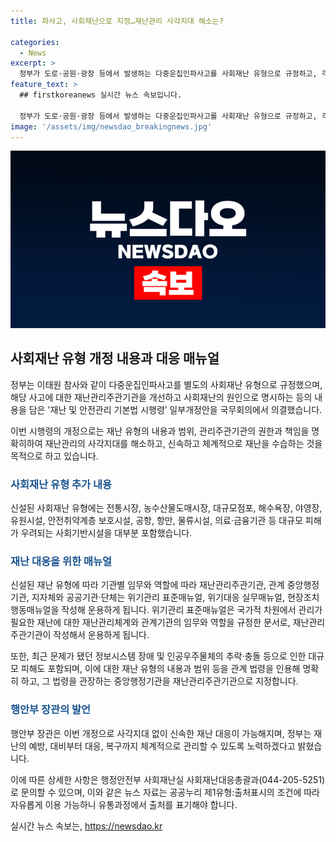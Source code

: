 ```yaml
---
title: 파사고, 사회재난으로 지정…재난관리 사각지대 해소는?

categories:
  - News
excerpt: >
  정부가 도로·공원·광장 등에서 발생하는 다중운집인파사고를 사회재난 유형으로 규정하고, 각종 시설에서의 사고를 사회재난의 원인으로 명시하는 등 ‘재난 및 안전관리 기본법 시행령’ 일부개정안이 국무회의에서 의결돼 오는 17일부터 시행된다고 발표했다. 이로써 재난 유형의 내용과 범위를 명확히해 재난관리의 사각지대를 해소하고, 재난을 신속하고 체계적으로 수습하기 위한 개정안이다. 추가적으로 정보시스템 장애 및 인공우주물체의 추락·충돌 등으로 인해 발생하는 대규모 피해를 포함한 사회재난 유형을 신설했다.
feature_text: >
  ## firstkoreanews 실시간 뉴스 속보입니다.

  정부가 도로·공원·광장 등에서 발생하는 다중운집인파사고를 사회재난 유형으로 규정하고, 각종 시설에서의 사고를 사회재난의 원인으로 명시하는 등 ‘재난 및 안전관리 기본법 시행령’ 일부개정안이 국무회의에서 의결돼 오는 17일부터 시행된다고 발표했다. 이로써 재난 유형의 내용과 범위를 명확히해 재난관리의 사각지대를 해소하고, 재난을 신속하고 체계적으로 수습하기 위한 개정안이다. 추가적으로 정보시스템 장애 및 인공우주물체의 추락·충돌 등으로 인해 발생하는 대규모 피해를 포함한 사회재난 유형을 신설했다.
image: '/assets/img/newsdao_breakingnews.jpg'
---
```


<p><img src="/assets/img/newsdao_breakingnews.jpg" alt="firstkoreanews 속보" /></p>

<h2 data-ke-size="size26">사회재난 유형 개정 내용과 대응 매뉴얼</h2>

<p>정부는 이태원 참사와 같이 다중운집인파사고를 별도의 사회재난 유형으로 규정했으며, 해당 사고에 대한 재난관리주관기관을 개선하고 사회재난의 원인으로 명시하는 등의 내용을 담은 '재난 및 안전관리 기본법 시행령’ 일부개정안을 국무회의에서 의결했습니다.</p>

<p data-ke-size="size16">이번 시행령의 개정으로는 재난 유형의 내용과 범위, 관리주관기관의 권한과 책임을 명확히하여 재난관리의 사각지대를 해소하고, 신속하고 체계적으로 재난을 수습하는 것을 목적으로 하고 있습니다.</p>

<h3><b><span style="color: #1a5490;">사회재난 유형 추가 내용</span></b></h3>

<p>신설된 사회재난 유형에는 전통시장, 농수산물도매시장, 대규모점포, 해수욕장, 야영장, 유원시설, 안전취약계층 보호시설, 공항, 항만, 물류시설, 의료·금융기관 등 대규모 피해가 우려되는 사회기반시설을 대부분 포함했습니다.</p>

<h3><b><span style="color: #1a5490;">재난 대응을 위한 매뉴얼</span></b></h3>

<p>신설된 재난 유형에 따라 기관별 임무와 역할에 따라 재난관리주관기관, 관계 중앙행정기관, 지자체와 공공기관·단체는 위기관리 표준매뉴얼, 위기대응 실무매뉴얼, 현장조치 행동매뉴얼을 작성해 운용하게 됩니다. 위기관리 표준매뉴얼은 국가적 차원에서 관리가 필요한 재난에 대한 재난관리체계와 관계기관의 임무와 역할을 규정한 문서로, 재난관리주관기관이 작성해서 운용하게 됩니다.</p>

<p>또한, 최근 문제가 됐던 정보시스템 장애 및 인공우주물체의 추락·충돌 등으로 인한 대규모 피해도 포함되며, 이에 대한 재난 유형의 내용과 범위 등을 관계 법령을 인용해 명확히 하고, 그 법령을 관장하는 중앙행정기관을 재난관리주관기관으로 지정합니다.</p>

<h3><b><span style="color: #1a5490;">행안부 장관의 발언</span></b></h3>

<p>행안부 장관은 이번 개정으로 사각지대 없이 신속한 재난 대응이 가능해지며, 정부는 재난의 예방, 대비부터 대응, 복구까지 체계적으로 관리할 수 있도록 노력하겠다고 밝혔습니다.</p>

<p>이에 따른 상세한 사항은 행정안전부 사회재난실 사회재난대응총괄과(044-205-5251)로 문의할 수 있으며, 이와 같은 뉴스 자료는 공공누리 제1유형:출처표시의 조건에 따라 자유롭게 이용 가능하니 유통과정에서 출처를 표기해야 합니다.</p>
실시간 뉴스 속보는, <a href="https://newsdao.kr" rel="dofollow">https://newsdao.kr</a>


